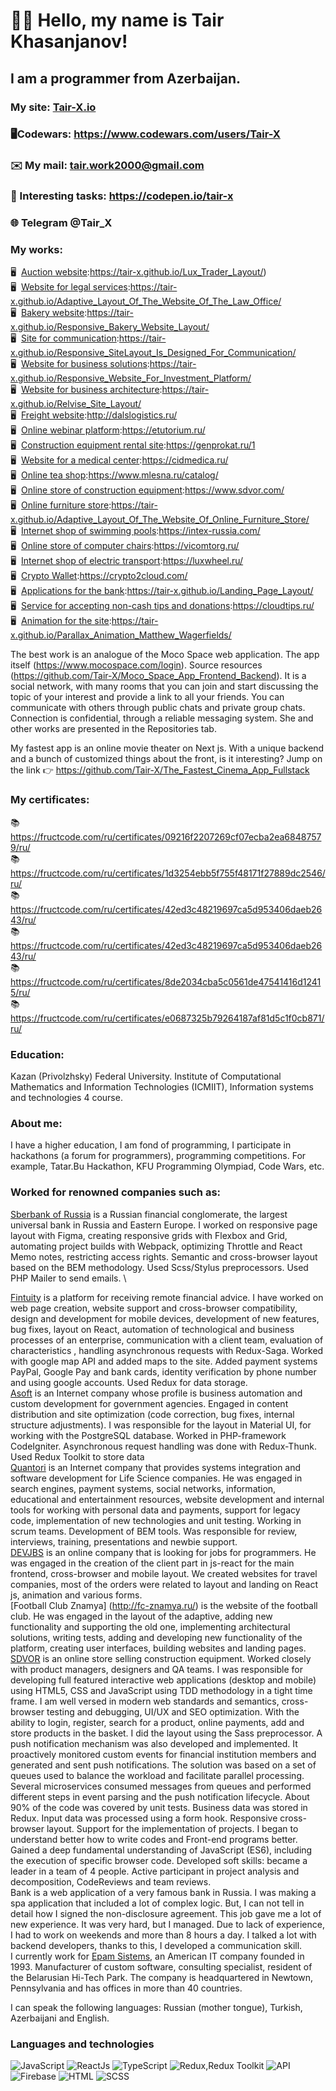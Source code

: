 # 👋🏻 Hello, my name is **Tair Khasanjanov**!
## I am a programmer from Azerbaijan.
### My site: [Tair-X.io](https://tair-x.github.io/Portfolio_Site_Layout/)

### 🖥️Codewars: https://www.codewars.com/users/Tair-X
### ✉️ My mail: tair.work2000@gmail.com
### 📝 Interesting tasks: https://codepen.io/tair-x
### 🌐 Telegram @Tair_X

### My works:
🖥️&nbsp; [Auction website](https://tair-x.github.io/Lux_Trader_Layout/):https://tair-x.github.io/Lux_Trader_Layout/) \
🖥️&nbsp; [Website for legal services](https://tair-x.github.io/Adaptive_Layout_Of_The_Website_Of_The_Law_Office/):https://tair-x.github.io/Adaptive_Layout_Of_The_Website_Of_The_Law_Office/ \
🖥️&nbsp; [Bakery website](https://tair-x.github.io/Responsive_Bakery_Website_Layout/):https://tair-x.github.io/Responsive_Bakery_Website_Layout/ \
🖥️&nbsp; [Site for communication](https://tair-x.github.io/Responsive_SiteLayout_Is_Designed_For_Communication/):https://tair-x.github.io/Responsive_SiteLayout_Is_Designed_For_Communication/ \
🖥️&nbsp; [Website for business solutions](https://tair-x.github.io/Responsive_Website_For_Investment_Platform/):https://tair-x.github.io/Responsive_Website_For_Investment_Platform/ \
🖥️&nbsp; [Website for business architecture](https://tair-x.github.io/Relvise_Site_Layout/):https://tair-x.github.io/Relvise_Site_Layout/ \
🖥️&nbsp; [Freight website](http://dalslogistics.ru/):http://dalslogistics.ru/ \
🖥️&nbsp; [Online webinar platform](https://etutorium.ru/):https://etutorium.ru/ \
🖥️&nbsp; [Construction equipment rental site](https://genprokat.ru/):https://genprokat.ru/1 \
🖥️&nbsp; [Website for a medical center](https://cidmedica.ru/):https://cidmedica.ru/ \
🖥️&nbsp; [Online tea shop](https://www.mlesna.ru/catalog/):https://www.mlesna.ru/catalog/ \
🖥️&nbsp; [Online store of construction equipment](https://www.sdvor.com/):https://www.sdvor.com/ \
🖥️&nbsp; [Online furniture store](https://tair-x.github.io/Adaptive_Layout_Of_The_Website_Of_Online_Furniture_Store/):https://tair-x.github.io/Adaptive_Layout_Of_The_Website_Of_Online_Furniture_Store/ \
🖥️&nbsp; [Internet shop of swimming pools](https://intex-russia.com/):https://intex-russia.com/ \
🖥️&nbsp; [Online store of computer chairs](https://vicomtorg.ru/):https://vicomtorg.ru/ \
🖥️&nbsp; [Internet shop of electric transport](https://luxwheel.ru/):https://luxwheel.ru/ \
🖥️&nbsp; [Crypto Wallet](https://crypto2cloud.com/):https://crypto2cloud.com/ \
🖥️&nbsp; [Applications for the bank](https://tair-x.github.io/Landing_Page_Layout/):https://tair-x.github.io/Landing_Page_Layout/ \
🖥️&nbsp; [Service for accepting non-cash tips and donations](https://cloudtips.ru/):https://cloudtips.ru/ \
🖥️&nbsp; [Animation for the site](https://tair-x.github.io/Parallax_Animation_Matthew_Wagerfields/):https://tair-x.github.io/Parallax_Animation_Matthew_Wagerfields/

The best work is an analogue of the Moco Space web application. The app itself (https://www.mocospace.com/login). Source resources (https://github.com/Tair-X/Moco_Space_App_Frontend_Backend). It is a social network, with many rooms that you can join and start discussing the topic of your interest and provide a link to all your friends. You can communicate with others through public chats and private group chats. Connection is confidential, through a reliable messaging system. She and other works are presented in the Repositories tab.

My fastest app is an online movie theater on Next js. With a unique backend and a bunch of customized things about the front, is it interesting? 
Jump on the link 👉
https://github.com/Tair-X/The_Fastest_Cinema_App_Fullstack

### My certificates:
📚https://fructcode.com/ru/certificates/09216f2207269cf07ecba2ea68487579/ru/ \
📚https://fructcode.com/ru/certificates/1d3254ebb5f755f48171f27889dc2546/ru/ \
📚https://fructcode.com/ru/certificates/42ed3c48219697ca5d953406daeb2643/ru/ \
📚https://fructcode.com/ru/certificates/42ed3c48219697ca5d953406daeb2643/ru/ \
📚https://fructcode.com/ru/certificates/8de2034cba5c0561de47541416d12415/ru/ \
📚https://fructcode.com/ru/certificates/e0687325b79264187af81d5c1f0cb871/ru/ 

### Education:
Kazan (Privolzhsky) Federal University. Institute of Computational Mathematics and Information Technologies (ICMIIT), Information systems and technologies 4 course.

### About me:
I have a higher education, I am fond of programming, I participate in hackathons (a forum for programmers), programming competitions. For example, Tatar.Bu Hackathon, KFU Programming Olympiad, Code Wars, etc.

### Worked for renowned companies such as:
[Sberbank of Russia](https://www.sberbank.ru/ru/person) is a Russian financial conglomerate, the largest universal bank in Russia and Eastern Europe. I worked on responsive page layout with Figma, creating responsive grids with Flexbox and Grid, automating project builds with Webpack, optimizing Throttle and React Memo notes, restricting access rights. Semantic and cross-browser layout based on the BEM methodology. Used Scss/Stylus preprocessors. Used PHP Mailer to send emails. \

[Fintuity](https://fintuity.com/) is a platform for receiving remote financial advice. I have worked on web page creation, website support and cross-browser compatibility, design and development for mobile devices, development of new features, bug fixes, layout on React, automation of technological and business processes of an enterprise, communication with a client team, evaluation of characteristics , handling asynchronous requests with Redux-Saga. Worked with google map API and added maps to the site. Added payment systems PayPal, Google Pay and bank cards, identity verification by phone number and using google accounts. Used Redux for data storage. \
[Asoft](http://www.asoft.ru/) is an Internet company whose profile is business automation and custom development for government agencies. Engaged in content distribution and site optimization (code correction, bug fixes, internal structure adjustments). I was responsible for the layout in Material UI, for working with the PostgreSQL database. Worked in PHP-framework CodeIgniter. Asynchronous request handling was done with Redux-Thunk. Used Redux Toolkit to store data \
[Quantori](www.quantori.com) is an Internet company that provides systems integration and software development for Life Science companies. He was engaged in search engines, payment systems, social networks, information, educational and entertainment resources, website development and internal tools for working with personal data and payments, support for legacy code, implementation of new technologies and unit testing. Working in scrum teams. Development of BEM tools. Was responsible for review, interviews, training, presentations and newbie support. \
[DEVJBS](https://devjbs.com/about-us) is an online company that is looking for jobs for programmers. He was engaged in the creation of the client part in js-react for the main frontend, cross-browser and mobile layout. We created websites for travel companies, most of the orders were related to layout and landing on React js, animation and various forms. \
[Football Club Znamya] (http://fc-znamya.ru/) is the website of the football club. He was engaged in the layout of the adaptive, adding new functionality and supporting the old one, implementing architectural solutions, writing tests, adding and developing new functionality of the platform, creating user interfaces, building websites and landing pages. \
[SDVOR](https://www.sdvor.com/) is an online store selling construction equipment. Worked closely with product managers, designers and QA teams. I was responsible for developing full featured interactive web applications (desktop and mobile) using HTML5, CSS and JavaScript using TDD methodology in a tight time frame. I am well versed in modern web standards and semantics, cross-browser testing and debugging, UI/UX and SEO optimization. With the ability to login, register, search for a product, online payments, add and store products in the basket. I did the layout using the Sass preprocessor.
A push notification mechanism was also developed and implemented. It proactively monitored custom events for financial institution members and generated and sent push notifications. The solution was based on a set of queues used to balance the workload and facilitate parallel processing. Several microservices consumed messages from queues and performed different steps in event parsing and the push notification lifecycle. About 90% of the code was covered by unit tests. Business data was stored in Redux. Input data was processed using a form hook. Responsive cross-browser layout. Support for the implementation of projects.
I began to understand better how to write codes and Front-end programs better. Gained a deep fundamental understanding of JavaScript (ES6), including the execution of specific browser code. Developed soft skills: became a leader in a team of 4 people. Active participant in project analysis and decomposition, CodeReviews and team reviews. \
Bank is a web application of a very famous bank in Russia. I was making a spa application that included a lot of complex logic. But, I can not tell in detail how I signed the non-disclosure agreement. This job gave me a lot of new experience. It was very hard, but I managed. Due to lack of experience, I had to work on weekends and more than 8 hours a day. I talked a lot with backend developers, thanks to this, I developed a communication skill. \
I currently work for [Epam Sistems](https://www.epam-group.ru/), an American IT company founded in 1993. Manufacturer of custom software, consulting specialist, resident of the Belarusian Hi-Tech Park. The company is headquartered in Newtown, Pennsylvania and has offices in more than 40 countries.

I can speak the following languages: Russian (mother tongue), Turkish, Azerbaijani and English.

### Languages and technologies
![JavaScript](https://img.shields.io/badge/-JavaScript-090909?style=for-the-badge&logo=JavaScript)
![ReactJs](https://img.shields.io/badge/-ReactJs-090909?style=for-the-badge&logo=React)
![TypeScript](https://img.shields.io/badge/-TypeScript-090909?style=for-the-badge&logo=TypeScript)
![Redux,Redux Toolkit](https://img.shields.io/badge/-Redux-090909?style=for-the-badge&logo=Redux)
![API](https://img.shields.io/badge/-REST&#032;API-090909?style=for-the-badge)
![Firebase](https://img.shields.io/badge/-Firebase-090909?style=for-the-badge&logo=Firebase)
![HTML](https://img.shields.io/badge/-HTML-090909?style=for-the-badge&logo=html5)
![SCSS](https://img.shields.io/badge/-CSS-090909?style=for-the-badge&logo=css3)
